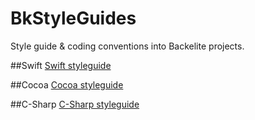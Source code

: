 # BkStyleGuides
Style guide &amp; coding conventions into Backelite projects.

##Swift 
[Swift styleguide](./README_Swift.md)

##Cocoa
[Cocoa styleguide](./README_Cocoa.md)


##C-Sharp
[C-Sharp styleguide](./README_CSharp.md)
